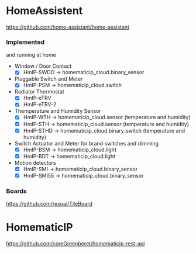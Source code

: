 # HomeAssistent
https://github.com/home-assistant/home-assistant

### Implemented 
and running at home
 
- Window / Door Contact
  - [x] HmIP-SWDO -> homematicip_cloud.binary_sensor

- Pluggable Switch and Meter
  - [x] HmIP-PSM -> homematicip_cloud.switch
  
- Radiator Thermostat
  - [x] HmIP-eTRV
  - [x] HmIP-eTRV-2
 
- Themperature and Humidity Sensor
  - [x] HmIP-WTH -> homematicip_cloud.sensor (temperature and humidity)
  - [x] HmIP-STH -> homematicip_cloud.sensor (temperature and humidity)
  - [x] HmIP-STHD -> homematicip_cloud.binary_switch (temperature and humidity)

- Switch Actuator and Meter for brand switches and dimming
  - [x] HmIP-BSM -> homematicip_cloud.light
  - [x] HmIP-BDT -> homematicip_cloud.light

- Motion detectors
  - [x] HmIP-SMI -> homematicip_cloud.binary_sensor
  - [x] HmIP-SMI55 -> homematicip_cloud.binary_sensor

### Boards
https://github.com/resoai/TileBoard


# HomematicIP
https://github.com/coreGreenberet/homematicip-rest-api
